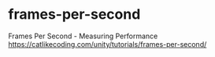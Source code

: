 # frames-per-second
Frames Per Second - Measuring Performance
https://catlikecoding.com/unity/tutorials/frames-per-second/
